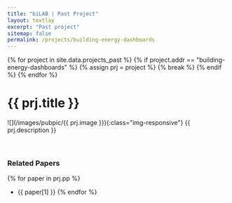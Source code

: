 ```yaml
---
title: "biLAB | Past Project"
layout: textlay
excerpt: "Past project"
sitemap: false
permalink: /projects/building-energy-dashboards
---
```


{% for project in site.data.projects_past %}
    {% if project.addr == "building-energy-dashboards" %}
        {% assign prj = project %}
        {% break %}
    {% endif %}
{% endfor %}

# {{ prj.title }}
![](/images/pubpic/{{ prj.image }}){:class="img-responsive"}
{{ prj.description }}  
<br><br>

### Related Papers
{% for paper in prj.pp %}
* {{ paper[1] }}
{% endfor %}
<br>